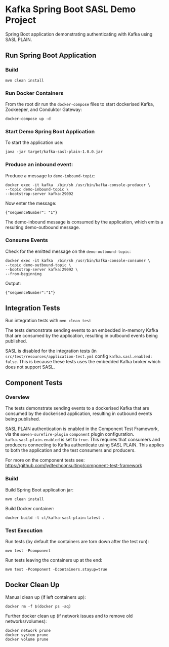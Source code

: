 # Kafka Spring Boot SASL Demo Project

Spring Boot application demonstrating authenticating with Kafka using SASL PLAIN.

## Run Spring Boot Application

### Build
```
mvn clean install
```

### Run Docker Containers

From the root dir run the `docker-compose` files to start dockerised Kafka, Zookeeper, and Conduktor Gateway:
```
docker-compose up -d
```

### Start Demo Spring Boot Application

To start the application use:
```
java -jar target/kafka-sasl-plain-1.0.0.jar
```

### Produce an inbound event:

Produce a message to `demo-inbound-topic`:
```
docker exec -it kafka  /bin/sh /usr/bin/kafka-console-producer \
--topic demo-inbound-topic \
--bootstrap-server kafka:29092
```
Now enter the message:
```
{"sequenceNumber": "1"}
```
The demo-inbound message is consumed by the application, which emits a resulting demo-outbound message.

### Consume Events

Check for the emitted message on the `demo-outbound-topic`:
```
docker exec -it kafka  /bin/sh /usr/bin/kafka-console-consumer \
--topic demo-outbound-topic \
--bootstrap-server kafka:29092 \
--from-beginning
```
Output:
```
{"sequenceNumber":"1"}
```

## Integration Tests

Run integration tests with `mvn clean test`

The tests demonstrate sending events to an embedded in-memory Kafka that are consumed by the application, resulting in outbound events being published.

SASL is disabled for the integration tests (in `src/test/resources/application-test.yml` config `kafka.sasl.enabled: false`.  This is because these tests uses the embedded Kafka broker which does not support SASL.

## Component Tests

### Overview

The tests demonstrate sending events to a dockerised Kafka that are consumed by the dockerised application, resulting in outbound events being published.

SASL PLAIN authentication is enabled in the Component Test Framework, via the `maven-surefire-plugin` `component` plugin configuration.  `kafka.sasl.plain.enabled` is set to `true`.  This requires that consumers and producers connecting to Kafka authenticate using SASL PLAIN.  This applies to both the application and the test consumers and producers. 

For more on the component tests see: https://github.com/lydtechconsulting/component-test-framework

### Build

Build Spring Boot application jar:
```
mvn clean install
```

Build Docker container:
```
docker build -t ct/kafka-sasl-plain:latest .
```

### Test Execution

Run tests (by default the containers are torn down after the test run):
```
mvn test -Pcomponent
```

Run tests leaving the containers up at the end:
```
mvn test -Pcomponent -Dcontainers.stayup=true
```

## Docker Clean Up

Manual clean up (if left containers up):
```
docker rm -f $(docker ps -aq)
```

Further docker clean up (if network issues and to remove old networks/volumes):
```
docker network prune
docker system prune
docker volume prune
```
